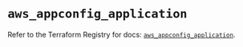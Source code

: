 # `aws_appconfig_application`

Refer to the Terraform Registry for docs: [`aws_appconfig_application`](https://registry.terraform.io/providers/hashicorp/aws/5.72.0/docs/resources/appconfig_application).
